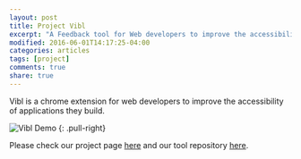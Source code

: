 ```yaml
---
layout: post
title: Project Vibl
excerpt: "A Feedback tool for Web developers to improve the accessibility of applications they build."
modified: 2016-06-01T14:17:25-04:00
categories: articles
tags: [project]
comments: true
share: true
---
```


Vibl is a chrome extension for web developers to improve the accessibility of applications they build.

![Vibl Demo](https://lh3.googleusercontent.com/8bApTYbfgKhjvTCeKjcz-XDA7j_-WZ83HiczrJ2OeK9AMUN0H0OqwMY7FF-O0qxB_xklmYMkTxy_ZlCk9-lP5uLotjKKuZ71Y-NC25tPRKLMyKzhsHnnyvjnYaXs6b4EkvxMifRmM5jjWKomRrP2FviExH8rA9BvT2ii-pGxSDOv3qXfQxtIyNIujiC3umKDD3P8cinXwtUuBVf0WxRmfIEomjXun9dkLMi0Y4Fu7ywhYq_cVp2XKeBDKbwhxs0fRSbhaMaakj4tBbFmpfywSTheOm10lkhu68a2yRiFCxpi-JAVrpOFGwmAwBSO2LSyL5fG9Ewv_x54F8v1vTeVRZKFawodecY1HK6z51mxgn45y0az2PmpoXygQn11CGDPoXV33Hm43VaWL9a2JIEWiS71p31Fz2xxcWflSA_eeH-mLDe8XXjldkdXO65-MJXa5Bf5UGogNWXmSrEE5G1VJw55Wm6VEV5C6W9kQCTQPrcKbsGOEHKZDebly6ga3lItbCwPoFk7NlGq_v5tXJETv2pfdZOv6UlopYaTF7tBav64oMu9B392iIRfYPopbQDEpSET=w1335-h643-no)
{: .pull-right}

Please check our project page [here](http://chihching.me/Web_accessibility/) and our tool repository [here](https://github.com/achinkulshrestha/accessibility).